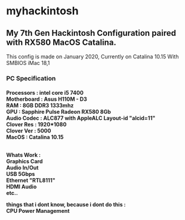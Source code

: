 # myhackintosh
<h2>My 7th Gen Hackintosh Configuration paired with RX580 MacOS Catalina.</h2>

This config is made on January 2020, Currently on Catalina 10.15
With SMBIOS iMac 18,1

<h3>PC Specification </h3> 

<h4>
Processors    : intel core i5 7400 <br>
Motherboard   : Asus H110M - D3 <br>
RAM           : 8GB DDR3 1333mhz <br>
GPU           : Sapphire Pulse Radeon RX580 8Gb <br>
Audio Codec   : ALC877 with AppleALC Layout-id "alcid=11" <br>
Clover Res    : 1920*1080 <br>
Clover Ver    : 5000 <br>
MacOS         : Catalina 10.15 
<br>
<br>
  
<b> Whats Work : </b> <br>
Graphics Card <br>
Audio In/Out <br>
USB 5Gbps <br>
Ethernet "RTL8111" <br>
HDMI Audio<br>
etc.. 

things that i dont know, because i dont do this : <br>
CPU Power Management
